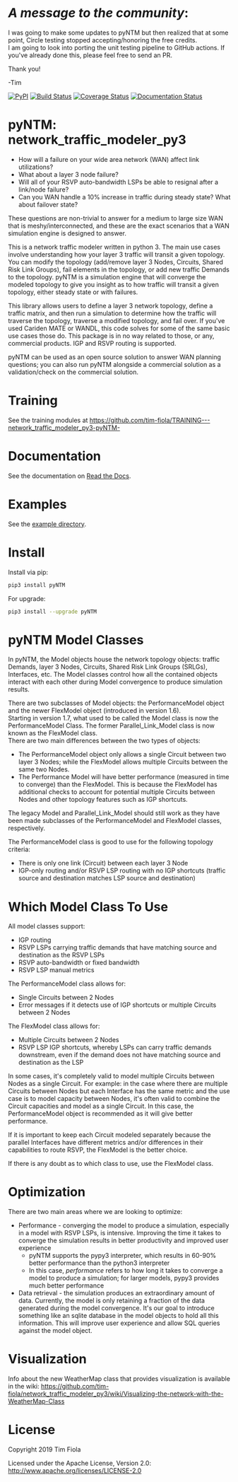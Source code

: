 # ***A message to the community***: 
I was going to make some updates to pyNTM but then realized that at some point, Circle testing stopped accepting/honoring the free credits.  
I am going to look into porting the unit testing pipeline to GitHub actions.
If you've already done this, please feel free to send an PR.

Thank you!

-Tim



[![PyPI](https://img.shields.io/pypi/v/pyntm.svg)](https://pypi.python.org/pypi/pyNTM)
[![Build Status](https://app.travis-ci.com/tim-fiola/network_traffic_modeler_py3.svg?branch=master)](https://app.travis-ci.com/tim-fiola/network_traffic_modeler_py3)
[![Coverage Status](https://coveralls.io/repos/github/tim-fiola/network_traffic_modeler_py3/badge.svg?branch=master)](https://coveralls.io/github/tim-fiola/network_traffic_modeler_py3?branch=master)
[![Documentation Status](https://readthedocs.org/projects/pyntm/badge/?version=latest)](https://pyntm.readthedocs.io/en/latest/?badge=latest)


pyNTM: network_traffic_modeler_py3
==================================

* How will a failure on your wide area network (WAN) affect link utilizations? 
* What about a layer 3 node failure?
* Will all of your RSVP auto-bandwidth LSPs be able to resignal after a link/node failure?  
* Can you WAN handle a 10% increase in traffic during steady state?  What about failover state?

These questions are non-trivial to answer for a medium to large size WAN that is meshy/interconnected, and these are the exact scenarios that a WAN simulation engine is designed to answer.

This is a network traffic modeler written in python 3. The main use cases involve understanding how your layer 3 traffic will transit a given topology.  You can modify the topology (add/remove layer 3 Nodes, Circuits, Shared Risk Link Groups), fail elements in the topology, or add new traffic Demands to the topology. pyNTM is a simulation engine that will converge the modeled topology to give you insight as to how traffic will transit a given topology, either steady state or with failures.

This library allows users to define a layer 3 network topology, define a traffic matrix, and then run a simulation to determine how the traffic will traverse the topology, traverse a modified topology, and fail over. If you've used Cariden MATE or WANDL, this code solves for some of the same basic use cases those do.  This package is in no way related to those, or any, commercial products.  IGP and RSVP routing is supported. 

pyNTM can be used as an open source solution to answer WAN planning questions; you can also run pyNTM alongside a commercial solution as a validation/check on the commercial solution.


Training
=========
See the training modules at https://github.com/tim-fiola/TRAINING---network_traffic_modeler_py3-pyNTM-


Documentation
=============

See the documentation on [Read the Docs](http://pyntm.readthedocs.org).


Examples
========

See the [example directory](https://github.com/tim-fiola/network_traffic_modeler_py3/blob/master/examples).

Install
=======

Install via pip:
```bash
pip3 install pyNTM
```

For upgrade:
```bash
pip3 install --upgrade pyNTM
```


pyNTM Model Classes
==================================
In pyNTM, the Model objects house the network topology objects: traffic Demands, layer 3 Nodes, Circuits, Shared Risk Link Groups (SRLGs), Interfaces, etc.  The Model classes control how all the contained objects interact with each other during Model convergence to produce simulation results.

There are two subclasses of Model objects: the PerformanceModel object and the newer FlexModel object (introduced in version 1.6).  
Starting in version 1.7, what used to be called the Model class is now the PerformanceModel Class.  The former Parallel_Link_Model
class is now known as the FlexModel class.  
There are two main differences between the two types of objects:
- The PerformanceModel object only allows a single Circuit between two layer 3 Nodes; while the FlexModel allows multiple Circuits between the same two Nodes.
- The Performance Model will have better performance (measured in time to converge) than the FlexModel.  This is because the FlexModel has additional checks to account for potential multiple Circuits between Nodes and other topology features such as IGP shortcuts.

The legacy Model and Parallel_Link_Model should still work as they have been made subclasses of the PerformanceModel and FlexModel classes, respectively.

The PerformanceModel class is good to use for the following topology criteria:
- There is only one link (Circuit) between each layer 3 Node
- IGP-only routing and/or RSVP LSP routing with no IGP shortcuts (traffic source and destination matches LSP source and destination)


Which Model Class To Use
==================================
All model classes support:
- IGP routing
- RSVP LSPs carrying traffic demands that have matching source and destination as the RSVP LSPs
- RSVP auto-bandwidth or fixed bandwidth
- RSVP LSP manual metrics

The PerformanceModel class allows for:
- Single Circuits between 2 Nodes
- Error messages if it detects use of IGP shortcuts or multiple Circuits between 2 Nodes

The FlexModel class allows for:
- Multiple Circuits between 2 Nodes
- RSVP LSP IGP shortcuts, whereby LSPs can carry traffic demands downstream, even if the demand does not have matching source and destination as the LSP

In some cases, it's completely valid to model multiple Circuits between Nodes as a single Circuit.  For example: in the case where there are multiple Circuits between Nodes but each Interface has the same metric and the use case is to model capacity between Nodes, it's often valid to combine the Circuit capacities and model as a single Circuit.  In this case, the PerformanceModel object is recommended as it will give better performance.

If it is important to keep each Circuit modeled separately because the parallel Interfaces have different metrics and/or differences in their capabilities to route RSVP, the FlexModel is the better choice.

If there is any doubt as to which class to use, use the FlexModel class.
 
Optimization
==================================
 
There are two main areas where we are looking to optimize:
- Performance - converging the model to produce a simulation, especially in a model with RSVP LSPs, is intensive.  Improving the time it takes to converge the simulation results in better productivity and improved user experience
  - pyNTM supports the pypy3 interpreter, which results in 60-90% better performance than the python3 interpreter
  - In this case, *performance* refers to how long it takes to converge a model to produce a simulation; for larger models, pypy3 provides much better performance
- Data retrieval - the simulation produces an extraordinary amount of data.  Currently, the model is only retaining a fraction of the data generated during the model convergence.  It's our goal to introduce something like an sqlite database in the model objects to hold all this information.  This will improve user experience and allow SQL queries against the model object.


Visualization
=============
Info about the new WeatherMap class that provides visualization is available in the wiki: https://github.com/tim-fiola/network_traffic_modeler_py3/wiki/Visualizing-the-network-with-the-WeatherMap-Class


License
=======

Copyright 2019 Tim Fiola

Licensed under the Apache License, Version 2.0: http://www.apache.org/licenses/LICENSE-2.0

